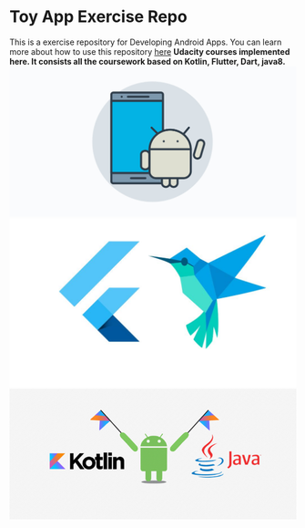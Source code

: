 # Toy App Exercise Repo

This is a exercise repository for Developing Android Apps. You can learn more about how to use this repository [here](https://classroom.udacity.com/courses/ud851/lessons/93affc67-3f0b-4f9b-b3a4-a7a26f241a86/concepts/115d08bb-f114-46fa-b693-5c6ce1445c07)
<b> Udacity courses implemented here.  It consists all the coursework based on Kotlin, Flutter, Dart, java8. </b>
![alt text](https://github.com/CzyDevp/UdacityCourses/blob/master/andy.jpg)
![alt text](https://github.com/CzyDevp/UdacityCourses/blob/master/flutter.jpg)
![alt text](https://github.com/CzyDevp/UdacityCourses/blob/master/kt.png)

